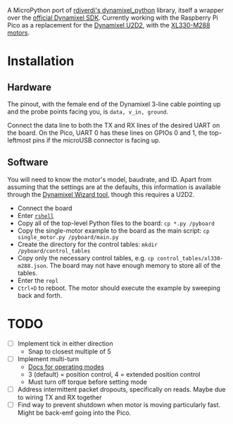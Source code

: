 A MicroPython port of [rdiverdi's dynamixel_python](https://github.com/rdiverdi/dynamixel_python/tree/master) library, itself a wrapper over the [official Dynamixel SDK](https://github.com/ROBOTIS-GIT/DynamixelSDK). Currently working with the Raspberry Pi Pico as a replacement for the [Dynamixel U2D2](https://emanual.robotis.com/docs/en/parts/interface/u2d2/), with the [XL330-M288 motors](https://emanual.robotis.com/docs/en/dxl/x/xl330-m288/).

# Installation
## Hardware
The pinout, with the female end of the Dynamixel 3-line cable pointing up and the probe points facing you, is `data, v_in, ground`.

Connect the data line to both the TX and RX lines of the desired UART on the board. On the Pico, UART 0 has these lines on GPIOs 0 and 1, the top-leftmost pins if the microUSB connector is facing up.


## Software
You will need to know the motor's model, baudrate, and ID. Apart from assuming that the settings are at the defaults, this information is available through the [Dynamixel Wizard tool](https://emanual.robotis.com/docs/en/software/dynamixel/dynamixel_wizard2/), though this requires a U2D2.

- Connect the board
- Enter [`rshell`](https://github.com/dhylands/rshell)
- Copy all of the top-level Python files to the board: `cp *.py /pyboard`
- Copy the single-motor example to the board as the main script: `cp single_motor.py /pyboard/main.py` 
- Create the directory for the control tables: `mkdir /pyboard/control_tables`
- Copy only the necessary control tables, e.g. `cp control_tables/xl330-m288.json`. The board may not have enough memory to store all of the tables.
- Enter the `repl`
- `Ctrl+D` to reboot. The motor should execute the example by sweeping back and forth.


# TODO
- [ ] Implement tick in either direction
    - Snap to closest multiple of 5
- [ ] Implement multi-turn
    - [Docs for operating modes](https://emanual.robotis.com/docs/en/dxl/x/xl330-m288/#operating-mode)
    - 3 (default) = position control, 4 = extended position control
    - Must turn off torque before setting mode 
- [ ] Address intermittent packet dropouts, specifically on reads. Maybe due to wiring TX and RX together
- [ ] Find way to prevent shutdown when motor is moving particularly fast. Might be back-emf going into the Pico.